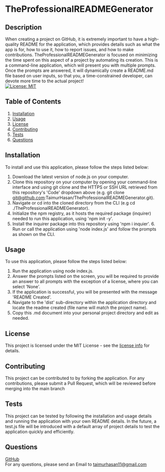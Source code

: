 # TheProfessionalREADMEGenerator
## Description
When creating a project on GitHub, it is extremely important to have a high-quality README for the application, which provides details such as what the app is for, how to use it, how to report issues, and how to make contributions. TheProfessionalREADMEGenerator is focused on minimizing the time spent on this aspect of a project by automating its creation. This is a command-line application, which will present you with multiple prompts. Once the prompts are answered, it will dynamically create a README.md file based on user inputs, so that you, a time-constrained developer, can devote more time to the actual project! <br/>
[![License: MIT](https://img.shields.io/badge/License-MIT-yellow.svg)](https://opensource.org/licenses/MIT)

## Table of Contents

1. [ Installation ](#installation)
2. [ Usage ](#usage)
3. [ License ](#license)
4. [ Contributing ](#contributing)
5. [ Tests ](#tests)
6. [ Questions ](#questions)


<a name="installation"></a>

## Installation
To install and use this application, please follow the steps listed below: <br/>
1. Download the latest version of node.js on your computer. <br/>
2. Clone this repository on your computer by opening your command-line interface and using git clone and the HTTPS or SSH URL retrieved from this repository's 'Code' dropdown above (e.g. git clone git@github.com:TaimurHasan/TheProfessionalREADMEGenerator.git). <br/>
3. Navigate or cd into the cloned directory from the CLI (e.g cd ./TheProfessionalREADMEGenerator). <br/>
4. Initialize the npm registry, as it hosts the required package (inquirer) needed to run this application, using 'npm init -y'. <br/>
5. Install the inquirer package into this repository using 'npm i inquier'. 6. Run or call the application using 'node index.js' and follow the prompts as shown on the CLI.

<a name="usage"></a>

## Usage
To use this application, please follow the steps listed below: <br/>
1. Run the application using node index.js. <br/>
2. Answer the prompts listed on the screen, you will be required to provide an answer to all prompts with the exception of a license, where you can select 'None'. <br/>
3. If the application is successful, you will be presented with the message 'README Created'. <br/>
4. Navigate to the 'dist' sub-directory within the application directory and locate the readme created (file name will match the project name). <br/>
5. Copy this .md document into your personal project directory and edit as needed.


<a name="license"></a>

## License
This project is licensed under the MIT License - see the [license info](https://opensource.org/licenses/MIT) for details.


<a name="contributing"></a>

## Contributing

This project can be contributed to by forking the application. For any contributions, please submit a Pull Request, which will be reviewed before merging into the main branch

<a name="tests"></a>

## Tests
This project can be tested by following the installation and usage details and running the application with your own README details. In
the future, a test.js file will be introduced with a default array of project details to test the
application quickly and efficiently.

<a name="questions"></a>

## Questions

[GitHub](https://github.com/TaimurHasan)<br/>
For any questions, please send an Email to [taimurhasan11@gmail.com](mailto:taimurhasan11@gmail.com)

  